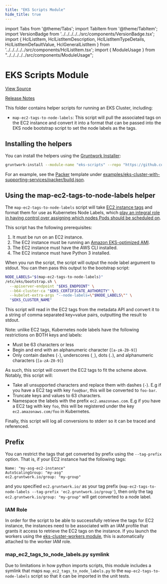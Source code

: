 ```yaml
---
title: "EKS Scripts Module"
hide_title: true
---
```


import Tabs from '@theme/Tabs';
import TabItem from '@theme/TabItem';
import VersionBadge from '../../../../../src/components/VersionBadge.tsx';
import { HclListItem, HclListItemDescription, HclListItemTypeDetails, HclListItemDefaultValue, HclGeneralListItem } from '../../../../../src/components/HclListItem.tsx';
import { ModuleUsage } from "../../../../../src/components/ModuleUsage";

<VersionBadge repoTitle="Amazon EKS" version="0.76.0" lastModifiedVersion="0.73.1"/>

# EKS Scripts Module

<a href="https://github.com/gruntwork-io/terraform-aws-eks/tree/v0.76.0/modules/eks-scripts" className="link-button" title="View the source code for this module in GitHub.">View Source</a>

<a href="https://github.com/gruntwork-io/terraform-aws-eks/releases/tag/v0.73.1" className="link-button" title="Release notes for only versions which impacted this module.">Release Notes</a>

This folder contains helper scripts for running an EKS Cluster, including:

*   `map-ec2-tags-to-node-labels`: This script will pull the associated tags on the EC2 instance and convert it into a
    format that can be passed into the EKS node bootstrap script to set the node labels as the tags.

## Installing the helpers

You can install the helpers using the [Gruntwork Installer](https://github.com/gruntwork-io/gruntwork-installer):

```bash
gruntwork-install --module-name "eks-scripts" --repo "https://github.com/gruntwork-io/terraform-aws-eks" --tag "0.2.0"
```

For an example, see the [Packer](https://www.packer.io/) template under
[examples/eks-cluster-with-supporting-services/packer/build.json](https://github.com/gruntwork-io/terraform-aws-eks/tree/v0.76.0/examples/eks-cluster-with-supporting-services/packer/build.json).

## Using the map-ec2-tags-to-node-labels helper

The `map-ec2-tags-to-node-labels` script will take [EC2 instance
tags](https://docs.aws.amazon.com/AWSEC2/latest/UserGuide/Using_Tags.html) and format them for use as Kubernetes Node
Labels, which [play an integral role in having control over assigning which nodes Pods should be scheduled
on](https://kubernetes.io/docs/concepts/configuration/assign-pod-node/).

This script has the following prerequisites:

1.  It must be run on an EC2 instance.
2.  The EC2 instance must be running an [Amazon EKS-optimized AMI](https://aws.amazon.com/marketplace/pp/B00U6QTYI2/).
3.  The EC2 instance must have the AWS CLI installed.
4.  The EC2 instance must have Python 3 installed.

When you run the script, the script will output the node label argument to stdout. You can then pass this output to the
bootstrap script:

```bash
NODE_LABELS="$(map-ec2-tags-to-node-labels)"
/etc/eks/bootstrap.sh \
  --apiserver-endpoint "$EKS_ENDPOINT" \
  --b64-cluster-ca "$EKS_CERTIFICATE_AUTHORITY" \
  --kubelet-extra-args "--node-labels=\"$NODE_LABELS\"" \
  "$EKS_CLUSTER_NAME"
```

This script will read in the EC2 tags from the metadata API and convert it to a string of comma separated key=value
pairs, outputting the result to stdout.

Note: unlike EC2 tags, Kubernetes node labels have the following restrictions on BOTH keys and labels:

*   Must be 63 characters or less
*   Begin and end with an alphanumeric character (`[a-zA-Z0-9]`)
*   Only contain dashes (`-`), underscores (`_`), dots (`.`), and alphanumeric characters (`[a-zA-Z0-9]`)

As such, this script will convert the EC2 tags to fit the scheme above. Notably, this script will:

*   Take all unsupported characters and replace them with dashes (`-`). E.g if you have a EC2 tag with key `foo@bar`, this
    will be converted to `foo-bar`.
*   Truncate keys and values to 63 characters.
*   Namespace the labels with the prefix `ec2.amazonaws.com`. E.g if you have a EC2 tag with key `foo`, this will be
    registered under the key `ec2.amazonaws.com/foo` in Kubernetes.

Finally, this script will log all conversions to stderr so it can be traced and referenced.

## Prefix

You can restrict the tags that get converted by prefix using the `--tag-prefix` option. That is, if your EC2 instance
had the following tags:

```
Name: "my-asg-ec2-instance"
AutoScalingGroup: "my-asg"
ec2.gruntwork.io/group: "my-group"
```

and you specified `ec2.gruntwork.io/` as your tag prefix (`map-ec2-tags-to-node-labels --tag-prefix
'ec2.gruntwork.io/group'`), then only the tag `ec2.gruntwork.io/group: "my-group"` will get converted to a node label.

### IAM Role

In order for the script to be able to successfully retrieve the tags for EC2 instance, the instances need to be
associated with an IAM profile that grants it access to retrieve the EC2 tags on the instance. If you launch the workers
using the [eks-cluster-workers module](https://github.com/gruntwork-io/terraform-aws-eks/tree/v0.76.0/modules/eks-cluster-workers), this is automatically attached to the worker IAM role.

### map_ec2\_tags_to_node_labels.py symlink

Due to limitations in how python imports scripts, this module includes a symlink that maps
`map_ec2_tags_to_node_labels.py` to the `map-ec2-tags-to-node-labels` script so that it can be imported in the unit
tests.

<!-- ##DOCS-SOURCER-START
{
  "originalSources": [
    "https://github.com/gruntwork-io/terraform-aws-eks/tree/v0.76.0/modules/eks-scripts/readme.md",
    "https://github.com/gruntwork-io/terraform-aws-eks/tree/v0.76.0/modules/eks-scripts/variables.tf",
    "https://github.com/gruntwork-io/terraform-aws-eks/tree/v0.76.0/modules/eks-scripts/outputs.tf"
  ],
  "sourcePlugin": "module-catalog-api",
  "hash": "324045b3535518f0068f25d46b8460f1"
}
##DOCS-SOURCER-END -->
